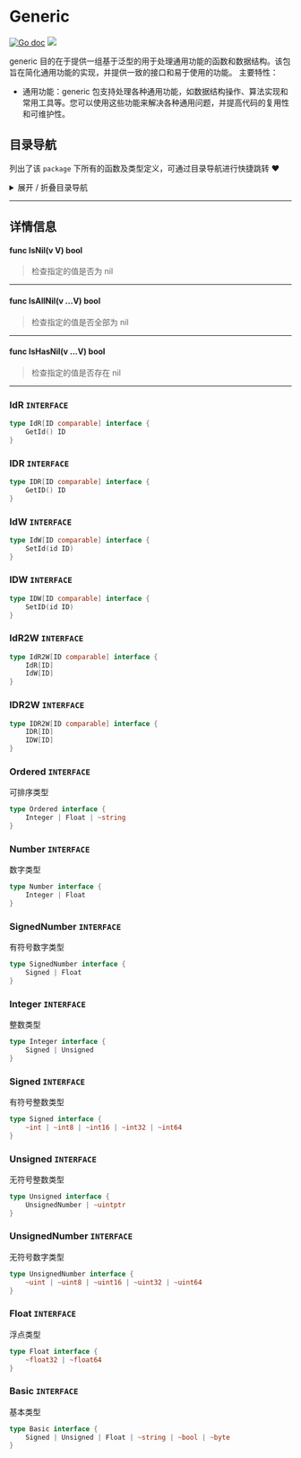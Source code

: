 # Generic

[![Go doc](https://img.shields.io/badge/go.dev-reference-brightgreen?logo=go&logoColor=white&style=flat)](https://pkg.go.dev/github.com/kercylan98/minotaur)
![](https://img.shields.io/badge/Email-kercylan@gmail.com-green.svg?style=flat)

generic 目的在于提供一组基于泛型的用于处理通用功能的函数和数据结构。该包旨在简化通用功能的实现，并提供一致的接口和易于使用的功能。
主要特性：
  - 通用功能：generic 包支持处理各种通用功能，如数据结构操作、算法实现和常用工具等。您可以使用这些功能来解决各种通用问题，并提高代码的复用性和可维护性。


## 目录导航
列出了该 `package` 下所有的函数及类型定义，可通过目录导航进行快捷跳转 ❤️
<details>
<summary>展开 / 折叠目录导航</summary>


> 包级函数定义

|函数名称|描述
|:--|:--
|[IsNil](#IsNil)|检查指定的值是否为 nil
|[IsAllNil](#IsAllNil)|检查指定的值是否全部为 nil
|[IsHasNil](#IsHasNil)|检查指定的值是否存在 nil


> 类型定义

|类型|名称|描述
|:--|:--|:--
|`INTERFACE`|[IdR](#idr)|暂无描述...
|`INTERFACE`|[IDR](#idr)|暂无描述...
|`INTERFACE`|[IdW](#idw)|暂无描述...
|`INTERFACE`|[IDW](#idw)|暂无描述...
|`INTERFACE`|[IdR2W](#idr2w)|暂无描述...
|`INTERFACE`|[IDR2W](#idr2w)|暂无描述...
|`INTERFACE`|[Ordered](#ordered)|可排序类型
|`INTERFACE`|[Number](#number)|数字类型
|`INTERFACE`|[SignedNumber](#signednumber)|有符号数字类型
|`INTERFACE`|[Integer](#integer)|整数类型
|`INTERFACE`|[Signed](#signed)|有符号整数类型
|`INTERFACE`|[Unsigned](#unsigned)|无符号整数类型
|`INTERFACE`|[UnsignedNumber](#unsignednumber)|无符号数字类型
|`INTERFACE`|[Float](#float)|浮点类型
|`INTERFACE`|[Basic](#basic)|基本类型

</details>


***
## 详情信息
#### func IsNil(v V)  bool
<span id="IsNil"></span>
> 检查指定的值是否为 nil

***
#### func IsAllNil(v ...V)  bool
<span id="IsAllNil"></span>
> 检查指定的值是否全部为 nil

***
#### func IsHasNil(v ...V)  bool
<span id="IsHasNil"></span>
> 检查指定的值是否存在 nil

***
### IdR `INTERFACE`

```go
type IdR[ID comparable] interface {
	GetId() ID
}
```
### IDR `INTERFACE`

```go
type IDR[ID comparable] interface {
	GetID() ID
}
```
### IdW `INTERFACE`

```go
type IdW[ID comparable] interface {
	SetId(id ID)
}
```
### IDW `INTERFACE`

```go
type IDW[ID comparable] interface {
	SetID(id ID)
}
```
### IdR2W `INTERFACE`

```go
type IdR2W[ID comparable] interface {
	IdR[ID]
	IdW[ID]
}
```
### IDR2W `INTERFACE`

```go
type IDR2W[ID comparable] interface {
	IDR[ID]
	IDW[ID]
}
```
### Ordered `INTERFACE`
可排序类型
```go
type Ordered interface {
	Integer | Float | ~string
}
```
### Number `INTERFACE`
数字类型
```go
type Number interface {
	Integer | Float
}
```
### SignedNumber `INTERFACE`
有符号数字类型
```go
type SignedNumber interface {
	Signed | Float
}
```
### Integer `INTERFACE`
整数类型
```go
type Integer interface {
	Signed | Unsigned
}
```
### Signed `INTERFACE`
有符号整数类型
```go
type Signed interface {
	~int | ~int8 | ~int16 | ~int32 | ~int64
}
```
### Unsigned `INTERFACE`
无符号整数类型
```go
type Unsigned interface {
	UnsignedNumber | ~uintptr
}
```
### UnsignedNumber `INTERFACE`
无符号数字类型
```go
type UnsignedNumber interface {
	~uint | ~uint8 | ~uint16 | ~uint32 | ~uint64
}
```
### Float `INTERFACE`
浮点类型
```go
type Float interface {
	~float32 | ~float64
}
```
### Basic `INTERFACE`
基本类型
```go
type Basic interface {
	Signed | Unsigned | Float | ~string | ~bool | ~byte
}
```
